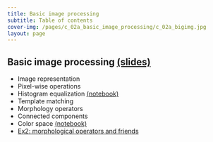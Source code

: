 ```yaml
---
title: Basic image processing
subtitle: Table of contents
cover-img: /pages/c_02a_basic_image_processing/c_02a_bigimg.jpg
layout: page
---
```


## **Basic image processing** [(slides)](/pages/c_02a_basic_image_processing/class_slides.html)

- Image representation
- Pixel-wise operations
- Histogram equalization [(notebook)](/pages/c_02a_basic_image_processing/histogram_equalization_nb/)
- Template matching
- Morphology operators
- Connected components
- Color space [(notebook)](/pages/c_02a_basic_image_processing/hsv_nb/)
- [Ex2: morphological operators and friends](/pages/c_02a_basic_image_processing/ex2/)

